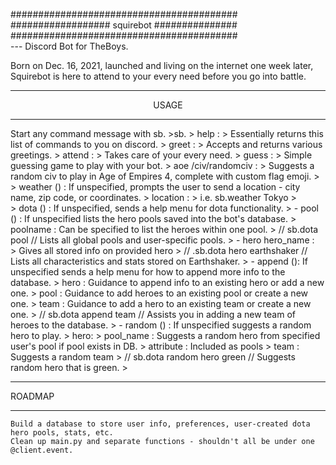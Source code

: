 #########################################<br>
################## squirebot ###############<br>
#########################################<br>
--- Discord Bot for TheBoys. 

Born on Dec. 16, 2021, launched and living on the internet one week later,<br>
Squirebot is here to attend to your every need before you go into battle.

<hr><center>USAGE</center><hr>

Start any command message with sb.
    >sb.
    >    help : 
    >        Essentially returns this list of commands to you on discord.
    >    greet : 
    >        Accepts and returns various greetings.
    >    attend : 
    >        Takes care of your every need.
    >    guess : 
    >        Simple guessing game to play with your bot.
    >    aoe /civ/randomciv :
    >        Suggests a random civ to play in Age of Empires 4, complete with custom flag emoji.
    >
    >    weather () : If unspecified, prompts the user to send a location - city name, zip code, or coordinates.
    >        location : 
    >            i.e. sb.weather Tokyo
    >            
    >    dota () :    If unspecified, sends a help menu for dota functionality.
    >    -   pool () :    If unspecified lists the hero pools saved into the bot's database.
    >            poolname : Can be specified to list the heroes within one pool.
    >                // sb.dota pool // Lists all global pools and user-specific pools.
    >    -   hero hero_name :  
    >            Gives all stored info on provided hero
    >                // .sb.dota hero earthshaker // Lists all characteristics and stats stored on Earthshaker.
    >    -   append (): If unspecified sends a help menu for how to append more info to the database.
    >            hero : Guidance to append info to an existing hero or add a new one.
    >            pool : Guidance to add heroes to an existing pool or create a new one.
    >            team : Guidance to add a hero to an existing team or create a new one.
    >                // sb.dota append team // Assists you in adding a new team of heroes to the database.
    >    -   random () : If unspecified suggests a random hero to play.
    >            hero: 
    >                pool_name : Suggests a random hero from specified user's pool if pool exists in DB.
    >                attribute : Included as pools 
    >            team : Suggests a random team
    >                // sb.dota random hero green // Suggests random hero that is green.
    >
<hr>ROADMAP<hr>

    Build a database to store user info, preferences, user-created dota hero pools, stats, etc.
    Clean up main.py and separate functions - shouldn't all be under one @client.event.